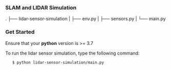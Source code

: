 ### SLAM and LIDAR Simulation

.
├── lidar-sensor-simulation
|   ├── env.py
|   ├── sensors.py
|   └── main.py

### Get Started

Ensure that your **python** version is >= 3.7

To run the lidar sensor simulation, type the following command:

```bash
   $ python lidar-sensor-simulation/main.py
```

